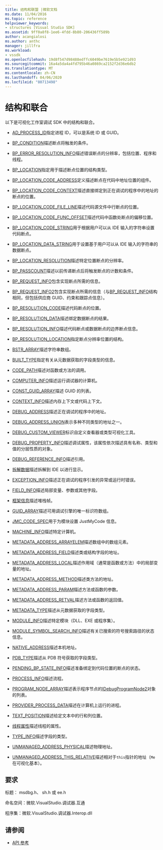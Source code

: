 ```yaml
---
title: 结构和联盟 |微软文档
ms.date: 11/04/2016
ms.topic: reference
helpviewer_keywords:
- structures [Visual Studio SDK]
ms.assetid: 9ff0a8f8-1ee6-4fdd-8b80-206436ff589b
author: acangialosi
ms.author: anthc
manager: jillfra
ms.workload:
- vssdk
ms.openlocfilehash: 19d8f547d98488edffc6049be7619e5b5e921d93
ms.sourcegitcommit: 16a4a5da4a4fd795b46a0869ca2152f2d36e6db2
ms.translationtype: MT
ms.contentlocale: zh-CN
ms.lasthandoff: 04/06/2020
ms.locfileid: "80713498"
---
```

# <a name="structures-and-unions"></a>结构和联合
以下是可视化工作室调试 SDK 中的结构和联合。

- [AD_PROCESS_ID](../../../extensibility/debugger/reference/ad-process-id.md)指定进程 ID，可以是系统 ID 或 GUID。

- [BP_CONDITION](../../../extensibility/debugger/reference/bp-condition.md)描述断点将触发的条件。

- [BP_ERROR_RESOLUTION_INFO](../../../extensibility/debugger/reference/bp-error-resolution-info.md)描述错误断点的分辨率，包括位置、程序和线程。

- [BP_LOCATION](../../../extensibility/debugger/reference/bp-location.md)指定用于描述断点位置的结构类型。

- [BP_LOCATION_CODE_ADDRESS](../../../extensibility/debugger/reference/bp-location-code-address.md)定义描述断点在代码中地址位置的组件。

- [BP_LOCATION_CODE_CONTEXT](../../../extensibility/debugger/reference/bp-location-code-context.md)描述直接绑定到正在调试的程序中的地址的断点的位置。

- [BP_LOCATION_CODE_FILE_LINE](../../../extensibility/debugger/reference/bp-location-code-file-line.md)描述代码源文件中行断点的位置。

- [BP_LOCATION_CODE_FUNC_OFFSET](../../../extensibility/debugger/reference/bp-location-code-func-offset.md)描述代码中函数处断点的偏移位置。

- [BP_LOCATION_CODE_STRING](../../../extensibility/debugger/reference/bp-location-code-string.md)用于根据用户可以从 IDE 输入的字符串设置代码断点。

- [BP_LOCATION_DATA_STRING](../../../extensibility/debugger/reference/bp-location-data-string.md)用于设置基于用户可以从 IDE 输入的字符串的数据断点。

- [BP_LOCATION_RESOLUTION](../../../extensibility/debugger/reference/bp-location-resolution.md)描述特定位置断点的分辨率。

- [BP_PASSCOUNT](../../../extensibility/debugger/reference/bp-passcount.md)描述以前传递断点后将触发断点的计数和条件。

- [BP_REQUEST_INFO](../../../extensibility/debugger/reference/bp-request-info.md)包含实现断点所需的信息。

- [BP_REQUEST_INFO2](../../../extensibility/debugger/reference/bp-request-info2.md)包含实现断点所需的信息（与[BP_REQUEST_INFO](../../../extensibility/debugger/reference/bp-request-info.md)结构相同，但包括供应商 GUID、约束和跟踪点信息）。

- [BP_RESOLUTION_CODE](../../../extensibility/debugger/reference/bp-resolution-code.md)描述代码断点的位置。

- [BP_RESOLUTION_DATA](../../../extensibility/debugger/reference/bp-resolution-data.md)描述绑定数据断点的结果。

- [BP_RESOLUTION_INFO](../../../extensibility/debugger/reference/bp-resolution-info.md)描述代码断点或数据断点的边界断点信息。

- [BP_RESOLUTION_LOCATION](../../../extensibility/debugger/reference/bp-resolution-location.md)指定断点分辨率位置的结构。

- [BSTR_ARRAY](../../../extensibility/debugger/reference/bstr-array.md)描述字符串数组。

- [BUILT_TYPE](../../../extensibility/debugger/reference/built-type.md)指定有关从元数据获取的字段类型的信息。

- [CODE_PATH](../../../extensibility/debugger/reference/code-path.md)描述对函数或方法的调用。

- [COMPUTER_INFO](../../../extensibility/debugger/reference/computer-info.md)描述运行调试器的计算机。

- [CONST_GUID_ARRAY](../../../extensibility/debugger/reference/const-guid-array.md)描述 GUID 的列表。

- [CONTEXT_INFO](../../../extensibility/debugger/reference/context-info.md)描述内存上下文或代码上下文。

- [DEBUG_ADDRESS](../../../extensibility/debugger/reference/debug-address.md)描述正在调试的程序中的地址。

- [DEBUG_ADDRESS_UNION](../../../extensibility/debugger/reference/debug-address-union.md)表示多种不同类型的地址之一。

- [DEBUG_CUSTOM_VIEWER](../../../extensibility/debugger/reference/debug-custom-viewer.md)标识自定义查看器或类型可视化工具。

- [DEBUG_PROPERTY_INFO](../../../extensibility/debugger/reference/debug-property-info.md)描述调试属性，该属性依次描述具有名称、类型和值的分层性质的对象。

- [DEBUG_REFERENCE_INFO](../../../extensibility/debugger/reference/debug-reference-info.md)描述引用。

- [拆解数据](../../../extensibility/debugger/reference/disassemblydata.md)描述拆解到 IDE 以进行显示。

- [EXCEPTION_INFO](../../../extensibility/debugger/reference/exception-info.md)描述正在调试的程序引发的异常或运行时错误。

- [FIELD_INFO](../../../extensibility/debugger/reference/field-info.md)描述局部变量、参数或其他字段。

- [框架信息](../../../extensibility/debugger/reference/frameinfo.md)描述堆栈帧。

- [GUID_ARRAY](../../../extensibility/debugger/reference/guid-array.md)描述可用调试引擎的唯一标识符数组。

- [JMC_CODE_SPEC](../../../extensibility/debugger/reference/jmc-code-spec.md)用于为模块设置 JustMyCode 信息。

- [MACHINE_INFO](../../../extensibility/debugger/reference/machine-info.md)描述特定计算机。

- [METADATA_ADDRESS_ARRAYELEM](../../../extensibility/debugger/reference/metadata-address-arrayelem.md)描述数组中的数组元素。

- [METADATA_ADDRESS_FIELD](../../../extensibility/debugger/reference/metadata-address-field.md)描述类或结构字段的地址。

- [METADATA_ADDRESS_LOCAL](../../../extensibility/debugger/reference/metadata-address-local.md)描述作用域（通常是函数或方法）中的局部变量的地址。

- [METADATA_ADDRESS_METHOD](../../../extensibility/debugger/reference/metadata-address-method.md)描述类方法的地址。

- [METADATA_ADDRESS_PARAM](../../../extensibility/debugger/reference/metadata-address-param.md)描述方法或函数的参数。

- [METADATA_ADDRESS_RETVAL](../../../extensibility/debugger/reference/metadata-address-retval.md)描述方法或函数的返回值。

- [METADATA_TYPE](../../../extensibility/debugger/reference/metadata-type.md)描述从元数据获取的字段类型。

- [MODULE_INFO](../../../extensibility/debugger/reference/module-info.md)描述特定模块（DLL、EXE 或程序集）。

- [MODULE_SYMBOL_SEARCH_INFO](../../../extensibility/debugger/reference/module-symbol-search-info.md)描述有关已搜索的符号搜索路径的状态信息。

- [NATIVE_ADDRESS](../../../extensibility/debugger/reference/native-address.md)描述本机地址。

- [PDB_TYPE](../../../extensibility/debugger/reference/pdb-type.md)描述从 PDB 符号获取的字段类型。

- [PENDING_BP_STATE_INFO](../../../extensibility/debugger/reference/pending-bp-state-info.md)描述准备绑定到代码位置的断点的状态。

- [PROCESS_INFO](../../../extensibility/debugger/reference/process-info.md)描述流程。

- [PROGRAM_NODE_ARRAY](../../../extensibility/debugger/reference/program-node-array.md)描述表示程序节点的[IDebugProgramNode2](../../../extensibility/debugger/reference/idebugprogramnode2.md)对象的列表。

- [PROVIDER_PROCESS_DATA](../../../extensibility/debugger/reference/provider-process-data.md)描述在计算机上运行的进程。

- [TEXT_POSITION](../../../extensibility/debugger/reference/text-position.md)描述给定文本中的行和列位置。

- [线程属性](../../../extensibility/debugger/reference/threadproperties.md)描述线程的属性。

- [TYPE_INFO](../../../extensibility/debugger/reference/type-info.md)描述字段的类型。

- [UNMANAGED_ADDRESS_PHYSICAL](../../../extensibility/debugger/reference/unmanaged-address-physical.md)描述物理地址。

- [UNMANAGED_ADDRESS_THIS_RELATIVE](../../../extensibility/debugger/reference/unmanaged-address-this-relative.md)描述相对于`this`指针的地址（`Me`在可视化基本）。

## <a name="requirements"></a>要求
 标题： msdbg.h、 sh.h 或 ee.h

 命名空间：微软.VisualStudio.调试器.互通

 程序集：微软.VisualStudio.调试器.Interop.dll

## <a name="see-also"></a>请参阅
- [API 参考](../../../extensibility/debugger/reference/api-reference-visual-studio-debugging.md)
